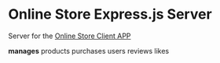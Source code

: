 # Online Store Express.js Server

Server for the [Online Store Client APP](https://github.com/StoyanBanov/online-store-react)

**manages**
products
purchases
users
reviews
likes